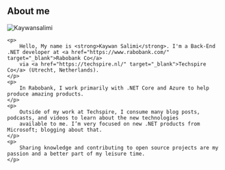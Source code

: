 
## About me

<div class="myDiv">

![Kaywansalimi](/data/Images/about1.png)

</div>
<div class="post-colored">
    
    <p>
        Hello, My name is <strong>Kaywan Salimi</strong>. I'm a Back-End .NET developer at <a href="https://www.rabobank.com/" target="_blank">Rabobank Co</a> 
        via <a href="https://techspire.nl/" target="_blank">Techspire Co</a> (Utrecht, Netherlands).
    </p>
    <p>
        In Rabobank, I work primarily with .NET Core and Azure to help produce amazing products.
    </p>
    <p>
        Outside of my work at Techspire, I consume many blog posts, podcasts, and videos to learn about the new technologies
        available to me. I’m very focused on new .NET products from Microsoft; blogging about that.
    </p>
    <p>
        Sharing knowledge and contributing to open source projects are my passion and a better part of my leisure time.
    </p>
    
</div>

